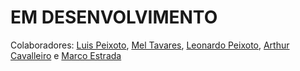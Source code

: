 <h1>EM DESENVOLVIMENTO</h1>


<p>Colaboradores: <a href="https://github.com/luisqcpn">Luis Peixoto</a>, <a href="https://github.com/melltl">Mel Tavares</a>, <a href="https://github.com/LeonardoPS39">Leonardo Peixoto</a>, <a href="">Arthur Cavalleiro</a> e <a href="">Marco Estrada</a></p>
